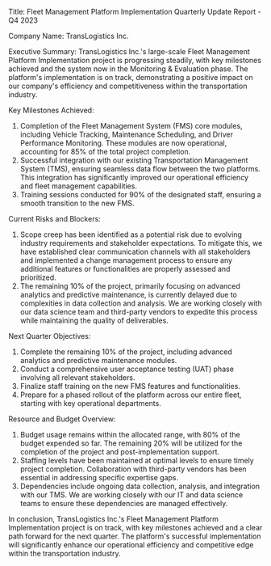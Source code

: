  Title: Fleet Management Platform Implementation Quarterly Update Report - Q4 2023

Company Name: TransLogistics Inc.

Executive Summary:
TransLogistics Inc.'s large-scale Fleet Management Platform Implementation project is progressing steadily, with key milestones achieved and the system now in the Monitoring & Evaluation phase. The platform's implementation is on track, demonstrating a positive impact on our company's efficiency and competitiveness within the transportation industry.

Key Milestones Achieved:
1. Completion of the Fleet Management System (FMS) core modules, including Vehicle Tracking, Maintenance Scheduling, and Driver Performance Monitoring. These modules are now operational, accounting for 85% of the total project completion.
2. Successful integration with our existing Transportation Management System (TMS), ensuring seamless data flow between the two platforms. This integration has significantly improved our operational efficiency and fleet management capabilities.
3. Training sessions conducted for 90% of the designated staff, ensuring a smooth transition to the new FMS.

Current Risks and Blockers:
1. Scope creep has been identified as a potential risk due to evolving industry requirements and stakeholder expectations. To mitigate this, we have established clear communication channels with all stakeholders and implemented a change management process to ensure any additional features or functionalities are properly assessed and prioritized.
2. The remaining 10% of the project, primarily focusing on advanced analytics and predictive maintenance, is currently delayed due to complexities in data collection and analysis. We are working closely with our data science team and third-party vendors to expedite this process while maintaining the quality of deliverables.

Next Quarter Objectives:
1. Complete the remaining 10% of the project, including advanced analytics and predictive maintenance modules.
2. Conduct a comprehensive user acceptance testing (UAT) phase involving all relevant stakeholders.
3. Finalize staff training on the new FMS features and functionalities.
4. Prepare for a phased rollout of the platform across our entire fleet, starting with key operational departments.

Resource and Budget Overview:
1. Budget usage remains within the allocated range, with 80% of the budget expended so far. The remaining 20% will be utilized for the completion of the project and post-implementation support.
2. Staffing levels have been maintained at optimal levels to ensure timely project completion. Collaboration with third-party vendors has been essential in addressing specific expertise gaps.
3. Dependencies include ongoing data collection, analysis, and integration with our TMS. We are working closely with our IT and data science teams to ensure these dependencies are managed effectively.

In conclusion, TransLogistics Inc.'s Fleet Management Platform Implementation project is on track, with key milestones achieved and a clear path forward for the next quarter. The platform's successful implementation will significantly enhance our operational efficiency and competitive edge within the transportation industry.